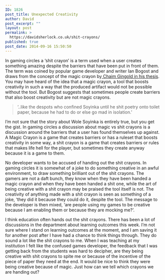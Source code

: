 ```yaml
---
ID: 1826
post_title: Unexpected Creativity
author: David
post_excerpt: ""
layout: post
permalink: >
  https://davidsherlock.co.uk/shit-crayons/
published: true
post_date: 2014-09-16 15:50:50
---
```

In gaming circles a ‘shit crayon’ is a term used when a user creates something amazing despite the barriers that have been put in front of them. The term was coined by popular game developer and writer Ian Bogost and draws from the concept of the magic crayon by<a href="http://levitylab.com/cog/writing/thesis/magic-crayons.php#3.1"> Chaim Gingold in his thesis</a>. You may have heard of the idea that a magic crayon, a tool that boosts creativity in such a way that the produced artifact would not be possible without the tool. But Bogost suggests that sometimes people create barriers that also boost creativity but are not magic crayons.
<blockquote>‘..like the despots who confined Soyinka until he shit poetry onto toilet paper, because he had to do or else go mad in isolation.’</blockquote>
I’m not sure that the story about Wole Soyinka is entirely true, but you get the gist. In gaming circles a discussion about magic vs shit crayons is a discussion around the barriers that a user has found themselves up against. A Magic Crayon is a game that creates barriers or has a ruleset that boosts creativity in some way, a shit crayon is a game that creates barriers or rules that makes life hell for the player, but sometimes they create anyway because it is a game to them.

No developer wants to be accused of handing out the shit crayons. In gaming circles it is somewhat of a joke to do something creative in an awful environment, to draw something brilliant out of the shit crayons. The gamers are not a daft bunch, they know when they have been handed a magic crayon and when they have been handed a shit one, while the art of being creative with a shit crayon may be praised the tool itself is not. The creativity of anything made with a shit crayon is seen as something of a joke, ‘they did it because they could do it, despite the tool. The message to the developer is then mixed, ‘are people using my games to be creative because I am enabling them or because they are mocking me?’.

I think education often hands out the shit crayons. There has been a lot of discussions in the department about learning outcomes this week. I’m not sure where I stand on learning outcomes at the moment, and I am saving it for another post after I have had a chance to think things through. They do sound a lot like the shit crayons to me. When I was teaching at my institution I felt like the confused games developer, the feedback that I was getting back from the students was hard to decipher, are they being creative with shit crayons to spite me or because of the incentive of the piece of paper they need at the end. It would be nice to think they were being creative because of magic. Just how can we tell which crayons we are handing out?